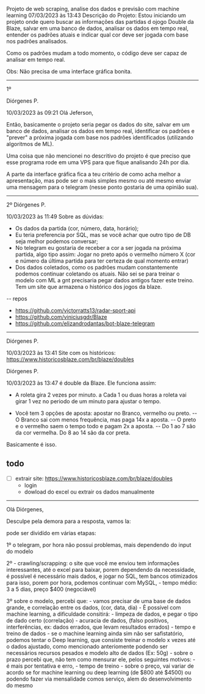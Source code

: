 Projeto de web scraping, analise dos dados e previsão com machine learning 07/03/2023 às 13:43
Descrição do Projeto:
Estou iniciando um projeto onde quero buscar as informações das partidas d ojogo Double da Blaze, salvar em uma banco de dados, analisar os dados em tempo real, entender os padrões atuais e indicar qual cor deve ser jogada com base nos padrões analisados.

Como os padrões mudam a todo momento, o código deve ser capaz de analisar em tempo real.

Obs: Não precisa de uma interface gráfica bonita.

---

1º

Diórgenes P.

10/03/2023 às 09:21
Olá Jeferson,

Então, basicamente o projeto seria pegar os dados do site, salvar em um banco de dados, analisar os dados em tempo real, identificar os padrões e "prever" a próxima jogada com base nos padrões identificados (utilizando algoritmos de ML).

Uma coisa que não mencionei no descritivo do projeto é que preciso que esse programa rode em uma VPS para que fique analisando 24h por dia.

A parte da interface gráfica fica a teu critério de como acha melhor a apresentação, mas pode ser o mais simples mesmo ou até mesmo enviar uma mensagem para o telegram (nesse ponto gostaria de uma opinião sua).

---

2º
Diórgenes P.

10/03/2023 às 11:49
Sobre as dúvidas:

- Os dados da partida (cor, número, data, horário);
- Eu teria preferencia por SQL, mas se você achar que outro tipo de DB seja melhor podemos conversar;
- No telegram eu gostaria de receber a cor a ser jogada na próxima partida, algo tipo assim: Jogar no preto após o vermelho número X (cor e número da última partida para ter certeza de qual momento entrar)
- Dos dados coletados, como os padrões mudam constantemente podemos continuar coletando os atuais. Não sei se para treinar o modelo com ML a gnt precisaria pegar dados antigos fazer este treino. Tem um site que armazena o histórico dos jogos da blaze.


-- repos

- https://github.com/victorratts13/radar-sport-api
- https://github.com/viniciusgdr/Blaze
- https://github.com/elizandrodantas/bot-blaze-telegram

---


Diórgenes P.

10/03/2023 às 13:41
Site com os históricos:
https://www.historicosblaze.com/br/blaze/doubles


Diórgenes P.

10/03/2023 às 13:47
é double da Blaze. Ele funciona assim:

- A roleta gira 2 vezes por minuto. a Cada 1 ou duas horas a roleta vai girar 1 vez no periodo de um minuto para ajustar o tempo.

- Você tem 3 opções de aposta: apostar no Branco, vermelho ou preto.
-- O Branco sai com menos frequência, mas paga 14x a aposta.
-- O preto e o vermelho saem o tempo todo e pagam 2x a aposta.
-- Do 1 ao 7 são da cor vermelha. Do 8 ao 14 são da cor preta.

Basicamente é isso.

## todo 

- [ ] extrair site: https://www.historicosblaze.com/br/blaze/doubles
    - login
    - dowload do excel ou extrair os dados manualmente


---

Olá Diórgenes,

Desculpe pela demora para a resposta, vamos la:

pode ser dividído em várias etapas:

1º o telegram, por hora não possui problemas, mais dependendo do input do modelo 

2º - crawling/scrapping: o site que você me enviou tem informações interessantes, até o excel para baixar, porem dependendo da necessidade, é possível é necessário mais dados, e jogar no SQL, tem bancos otimizados para isso, porem por hora, podemos continuar com MySQL, 
    - tempo médio: 3 a 5 dias, preço $400 (negociável)

3º sobre o modelo, percebi que:
    - vamos precisar de uma base de dados grande, e correlação entre os dados, (cor, data, dia)
    - È possível com machine learning, a dificuldade consitirá: 
        - limpeza de dados, e pegar o tipo de dado certo (correlação)
        - acuracia de dados, (falso positívos, interferências, ex: dados errados, que levam resultados errados)
        - tempo e treino de dados
    - se o machine learning ainda sim não ser safistatório, podemos tentar o Deep learning, que consiste treinar o modelo x vezes até o dados ajustado, como mencionado anteriomente podendo ser necessários recursos pesados e modelo alto de dados (Ex: 50g)
    - sobre o prazo percebi que, não tem como mensurar ele, pelos seguintes motivos:
        - é mais por tentativa e erro,
        - tempo de treino
    - sobre o preço, vai variar de acordo se for machine learning ou deep learning (de $800 até $4500) ou podendo fazer via mensalidade comos serviço, alem do desenvolvimento do mesmo